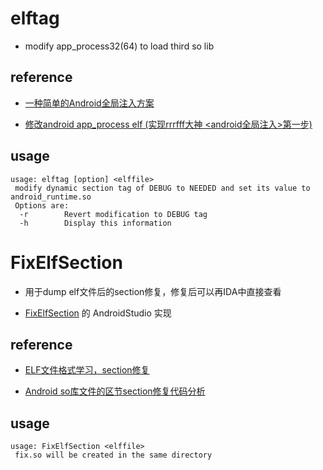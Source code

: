 
# elftag

* modify app_process32(64) to load third so lib

## reference

* [一种简单的Android全局注入方案](https://bbs.pediy.com/thread-224191.htm)

* [修改android app_process elf (实现rrrfff大神 <android全局注入>第一步)](https://bbs.pediy.com/thread-224297.htm)

## usage

```
usage: elftag [option] <elffile>
 modify dynamic section tag of DEBUG to NEEDED and set its value to android_runtime.so
 Options are:
  -r        Revert modification to DEBUG tag
  -h        Display this information
```

# FixElfSection

* 用于dump elf文件后的section修复，修复后可以再IDA中直接查看

* [FixElfSection](https://github.com/WangYinuo/FixElfSection) 的 AndroidStudio 实现

## reference

* [ELF文件格式学习，section修复](https://blog.csdn.net/yi_nuo_wang/article/details/72626846)

* [Android so库文件的区节section修复代码分析](https://blog.csdn.net/qq1084283172/article/details/78818917)

## usage

```shell
usage: FixElfSection <elffile>
 fix.so will be created in the same directory
```